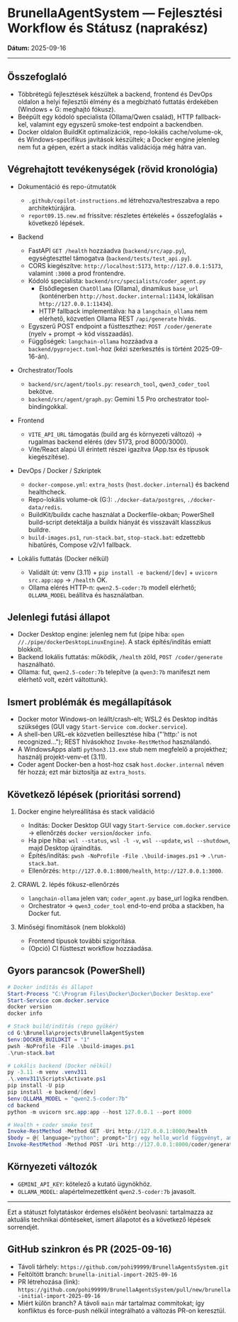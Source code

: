 # BrunellaAgentSystem — Fejlesztési Workflow és Státusz (naprakész)

**Dátum:** 2025-09-16

---

## Összefoglaló

- Többrétegű fejlesztések készültek a backend, frontend és DevOps oldalon a helyi fejlesztői élmény és a megbízható futtatás érdekében (Windows + G: meghajtó fókusz).
- Beépült egy kódoló specialista (Ollama/Qwen család), HTTP fallback-kel, valamint egy egyszerű smoke-test endpoint a backendben.
- Docker oldalon BuildKit optimalizációk, repo-lokális cache/volume-ok, és Windows-specifikus javítások készültek; a Docker engine jelenleg nem fut a gépen, ezért a stack indítás validációja még hátra van.

## Végrehajtott tevékenységek (rövid kronológia)

- Dokumentáció és repo-útmutatók
  - `.github/copilot-instructions.md` létrehozva/testreszabva a repo architektúrájára.
  - `report09.15.new.md` frissítve: részletes értékelés + összefoglalás + következő lépések.

- Backend
  - FastAPI `GET /health` hozzáadva (`backend/src/app.py`), egységteszttel támogatva (`backend/tests/test_api.py`).
  - CORS kiegészítve: `http://localhost:5173`, `http://127.0.0.1:5173`, valamint `:3000` a prod frontendre.
  - Kódoló specialista: `backend/src/specialists/coder_agent.py`
    - Elsődlegesen `ChatOllama` (Ollama), dinamikus `base_url` (konténerben `http://host.docker.internal:11434`, lokálisan `http://127.0.0.1:11434`).
    - HTTP fallback implementálva: ha a `langchain_ollama` nem elérhető, közvetlen Ollama REST `/api/generate` hívás.
  - Egyszerű POST endpoint a füstteszthez: `POST /coder/generate` (nyelv + prompt → kód visszaadás).
  - Függőségek: `langchain-ollama` hozzáadva a `backend/pyproject.toml`-hoz (kézi szerkesztés is történt 2025-09-16-án).

- Orchestrator/Tools
  - `backend/src/agent/tools.py`: `research_tool`, `qwen3_coder_tool` bekötve.
  - `backend/src/agent/graph.py`: Gemini 1.5 Pro orchestrator tool-bindingokkal.

- Frontend
  - `VITE_API_URL` támogatás (build arg és környezeti változó) → rugalmas backend elérés (dev 5173, prod 8000/3000).
  - Vite/React alapú UI érintett részei igazítva (App.tsx és típusok kiegészítése).

- DevOps / Docker / Szkriptek
  - `docker-compose.yml`: `extra_hosts` (`host.docker.internal`) és backend healthcheck.
  - Repo-lokális volume-ok (G:): `./docker-data/postgres`, `./docker-data/redis`.
  - BuildKit/buildx cache használat a Dockerfile-okban; PowerShell build-script detektálja a buildx hiányát és visszavált klasszikus buildre.
  - `build-images.ps1`, `run-stack.bat`, `stop-stack.bat`: edzettebb hibatűrés, Compose v2/v1 fallback.

- Lokális futtatás (Docker nélkül)
  - Validált út: venv (3.11) + `pip install -e backend/[dev]` + `uvicorn src.app:app` → `/health` OK.
  - Ollama elérés HTTP-n: `qwen2.5-coder:7b` modell elérhető; `OLLAMA_MODEL` beállítva és használatban.

## Jelenlegi futási állapot

- Docker Desktop engine: jelenleg nem fut (pipe hiba: `open //./pipe/dockerDesktopLinuxEngine`). A stack építés/indítás emiatt blokkolt.
- Backend lokális futtatás: működik, `/health` zöld, `POST /coder/generate` használható.
- Ollama: fut, `qwen2.5-coder:7b` telepítve (a `qwen3:7b` manifeszt nem elérhető volt, ezért váltottunk).

## Ismert problémák és megállapítások

- Docker motor Windows-on leállt/crash-elt; WSL2 és Desktop indítás szükséges (GUI vagy `Start-Service com.docker.service`).
- A shell-ben URL-ek közvetlen beillesztése hiba ("'http:' is not recognized..."); REST hívásokhoz `Invoke-RestMethod` használandó.
- A WindowsApps alatti `python3.13.exe` stub nem megfelelő a projekthez; használj projekt-venv-et (3.11).
- Coder agent Docker-ben a host-hoz csak `host.docker.internal` néven fér hozzá; ezt már biztosítja az `extra_hosts`.

## Következő lépések (prioritási sorrend)

1. Docker engine helyreállítása és stack validáció
   - Indítás: Docker Desktop GUI vagy `Start-Service com.docker.service` → ellenőrzés `docker version`/`docker info`.
   - Ha pipe hiba: `wsl --status`, `wsl -l -v`, `wsl --update`, `wsl --shutdown`, majd Desktop újraindítás.
   - Építés/indítás: `pwsh -NoProfile -File .\build-images.ps1` → `.\run-stack.bat`.
   - Ellenőrzés: `http://127.0.0.1:8000/health`, `http://127.0.0.1:3000`.

2. CRAWL 2. lépés fókusz-ellenőrzés
   - `langchain-ollama` jelen van; `coder_agent.py` base_url logika rendben.
   - Orchestrator → `qwen3_coder_tool` end-to-end próba a stackben, ha Docker fut.

3. Minőségi finomítások (nem blokkoló)
   - Frontend típusok további szigorítása.
   - (Opció) CI füstteszt workflow hozzáadása.

## Gyors parancsok (PowerShell)

```powershell
# Docker indítás és állapot
Start-Process "C:\Program Files\Docker\Docker\Docker Desktop.exe"
Start-Service com.docker.service
docker version
docker info

# Stack build/indítás (repo gyökér)
cd G:\Brunella\projects\BrunellaAgentSystem
$env:DOCKER_BUILDKIT = "1"
pwsh -NoProfile -File .\build-images.ps1
.\run-stack.bat

# Lokális backend (Docker nélkül)
py -3.11 -m venv .venv311
.\.venv311\Scripts\Activate.ps1
pip install -U pip
pip install -e backend/[dev]
$env:OLLAMA_MODEL = "qwen2.5-coder:7b"
cd backend
python -m uvicorn src.app:app --host 127.0.0.1 --port 8000

# Health + coder smoke test
Invoke-RestMethod -Method GET -Uri http://127.0.0.1:8000/health
$body = @{ language="python"; prompt="Írj egy hello_world függvényt, ami 'hello world'-öt ad vissza." } | ConvertTo-Json
Invoke-RestMethod -Method POST -Uri http://127.0.0.1:8000/coder/generate -Body $body -ContentType "application/json"
```

## Környezeti változók

- `GEMINI_API_KEY`: kötelező a kutató ügynökhöz.
- `OLLAMA_MODEL`: alapértelmezettként `qwen2.5-coder:7b` javasolt.

---

Ezt a státuszt folytatáskor érdemes elsőként beolvasni: tartalmazza az aktuális technikai döntéseket, ismert állapotot és a következő lépések sorrendjét.

## GitHub szinkron és PR (2025-09-16)

- Távoli tárhely: `https://github.com/pohi99999/BrunellaAgentsSystem.git`
- Feltöltött branch: `brunella-initial-import-2025-09-16`
- PR létrehozása (link): `https://github.com/pohi99999/BrunellaAgentsSystem/pull/new/brunella-initial-import-2025-09-16`
- Miért külön branch? A távoli `main` már tartalmaz commitokat; így konfliktus és force-push nélkül integrálható a változás PR-on keresztül.


